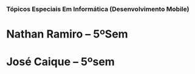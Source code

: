 ### Tópicos Especiais Em Informática (Desenvolvimento Mobile)
# Nathan Ramiro – 5ºSem
# José Caique – 5ºsem
